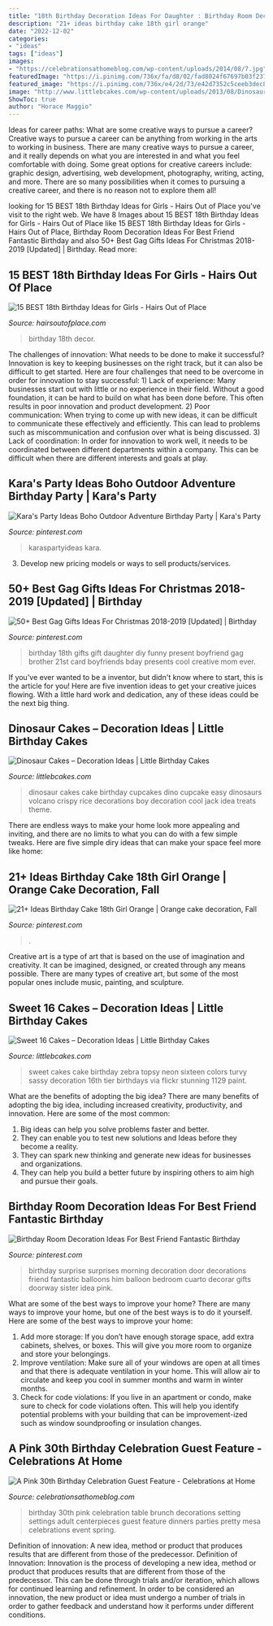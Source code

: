 ```yaml
---
title: "18th Birthday Decoration Ideas For Daughter : Birthday Room Decoration Ideas For Best Friend Fantastic Birthday"
description: "21+ ideas birthday cake 18th girl orange"
date: "2022-12-02"
categories:
- "ideas"
tags: ["ideas"]
images:
- "https://celebrationsathomeblog.com/wp-content/uploads/2014/08/7.jpg"
featuredImage: "https://i.pinimg.com/736x/fa/d8/02/fad8024f67697b03f2375a3cc214a1cf--th-birthday-gift-ideas-birthday-gag-gifts.jpg"
featured_image: "https://i.pinimg.com/736x/e4/2d/73/e42d7352c5ceeb3dec88833dcb7ed7b4.jpg"
image: "http://www.littlebcakes.com/wp-content/uploads/2013/08/Dinosaur-Birthday-Cake1.jpg"
ShowToc: true
author: "Horace Maggio"
---
```



Ideas for career paths: What are some creative ways to pursue a career?
Creative ways to pursue a career can be anything from working in the arts to working in business. There are many creative ways to pursue a career, and it really depends on what you are interested in and what you feel comfortable with doing. Some great options for creative careers include: graphic design, advertising, web development, photography, writing, acting, and more. There are so many possibilities when it comes to pursuing a creative career, and there is no reason not to explore them all!

	

		
looking for 15 BEST 18th Birthday Ideas for Girls - Hairs Out of Place you've visit to the right web. We have 8 Images about 15 BEST 18th Birthday Ideas for Girls - Hairs Out of Place like 15 BEST 18th Birthday Ideas for Girls - Hairs Out of Place, Birthday Room Decoration Ideas For Best Friend Fantastic Birthday and also 50+ Best Gag Gifts Ideas For Christmas 2018-2019 [Updated] | Birthday. Read more:
		
    
## 15 BEST 18th Birthday Ideas For Girls - Hairs Out Of Place

<img loading=lazy src="https://hairsoutofplace.com/wp-content/uploads/2020/11/18th-birthday-ideas.jpg" onerror="this.onerror=null;this.src='https://tse1.mm.bing.net/th?id=OIP.a31Oqr96ZO_IGfIoc9zfmwHaLG&amp;pid=15.1';" alt="15 BEST 18th Birthday Ideas for Girls - Hairs Out of Place">

_Source: hairsoutofplace.com_

>birthday 18th decor. 

	

The challenges of innovation: What needs to be done to make it successful?
Innovation is key to keeping businesses on the right track, but it can also be difficult to get started. Here are four challenges that need to be overcome in order for innovation to stay successful: 1) Lack of experience: Many businesses start out with little or no experience in their field. Without a good foundation, it can be hard to build on what has been done before. This often results in poor innovation and product development. 2) Poor communication: When trying to come up with new ideas, it can be difficult to communicate these effectively and efficiently. This can lead to problems such as miscommunication and confusion over what is being discussed. 3) Lack of coordination: In order for innovation to work well, it needs to be coordinated between different departments within a company. This can be difficult when there are different interests and goals at play.

    
## Kara&#039;s Party Ideas Boho Outdoor Adventure Birthday Party | Kara&#039;s Party

<img loading=lazy src="https://i.pinimg.com/736x/87/97/b1/8797b163001d23f3d900718e963b8858.jpg" onerror="this.onerror=null;this.src='https://tse3.mm.bing.net/th?id=OIP.BaCqJlxstYrnL7_lcTyTtQHaJQ&amp;pid=15.1';" alt="Kara&#039;s Party Ideas Boho Outdoor Adventure Birthday Party | Kara&#039;s Party">

_Source: pinterest.com_

>karaspartyideas kara. 

	

3. Develop new pricing models or ways to sell products/services.

    
## 50+ Best Gag Gifts Ideas For Christmas 2018-2019 [Updated] | Birthday

<img loading=lazy src="https://i.pinimg.com/736x/fa/d8/02/fad8024f67697b03f2375a3cc214a1cf--th-birthday-gift-ideas-birthday-gag-gifts.jpg" onerror="this.onerror=null;this.src='https://tse1.mm.bing.net/th?id=OIP.VpMbrSTAvJLNuQMZmLpgkAHaJ3&amp;pid=15.1';" alt="50+ Best Gag Gifts Ideas For Christmas 2018-2019 [Updated] | Birthday">

_Source: pinterest.com_

>birthday 18th gifts gift daughter diy funny present boyfriend gag brother 21st card boyfriends bday presents cool creative mom ever. 

	

If you've ever wanted to be a inventor, but didn't know where to start, this is the article for you! Here are five invention ideas to get your creative juices flowing. With a little hard work and dedication, any of these ideas could be the next big thing.

    
## Dinosaur Cakes – Decoration Ideas | Little Birthday Cakes

<img loading=lazy src="http://www.littlebcakes.com/wp-content/uploads/2013/08/Dinosaur-Birthday-Cake1.jpg" onerror="this.onerror=null;this.src='https://tse1.mm.bing.net/th?id=OIP.FVTtsFlDF4Q7UPWDlbuZxwHaLJ&amp;pid=15.1';" alt="Dinosaur Cakes – Decoration Ideas | Little Birthday Cakes">

_Source: littlebcakes.com_

>dinosaur cakes cake birthday cupcakes dino cupcake easy dinosaurs volcano crispy rice decorations boy decoration cool jack idea treats theme. 

	

There are endless ways to make your home look more appealing and inviting, and there are no limits to what you can do with a few simple tweaks. Here are five simple diry ideas that can make your space feel more like home:

    
## 21+ Ideas Birthday Cake 18th Girl Orange | Orange Cake Decoration, Fall

<img loading=lazy src="https://i.pinimg.com/736x/c7/e4/9c/c7e49c9f4c908ab67ec03fcc86fa1160.jpg" onerror="this.onerror=null;this.src='https://tse3.mm.bing.net/th?id=OIP.2dCPRN3ZjXDH6JCuyOm4LwAAAA&amp;pid=15.1';" alt="21+ Ideas Birthday Cake 18th Girl Orange | Orange cake decoration, Fall">

_Source: pinterest.com_

>. 

	

Creative art is a type of art that is based on the use of imagination and creativity. It can be imagined, designed, or created through any means possible. There are many types of creative art, but some of the most popular ones include music, painting, and sculpture.

    
## Sweet 16 Cakes – Decoration Ideas | Little Birthday Cakes

<img loading=lazy src="http://www.littlebcakes.com/wp-content/uploads/2014/02/Sweet-16-Cake.jpg" onerror="this.onerror=null;this.src='https://tse1.mm.bing.net/th?id=OIP.No0jPZ0fl0NV7dnOLWkuhQHaJ3&amp;pid=15.1';" alt="Sweet 16 Cakes – Decoration Ideas | Little Birthday Cakes">

_Source: littlebcakes.com_

>sweet cakes cake birthday zebra topsy neon sixteen colors turvy sassy decoration 16th tier birthdays via flickr stunning 1129 paint. 

	

What are the benefits of adopting the big idea?
There are many benefits of adopting the big idea, including increased creativity, productivity, and innovation. Here are some of the most common: 
1. Big ideas can help you solve problems faster and better.
2. They can enable you to test new solutions and Ideas before they become a reality. 
3. They can spark new thinking and generate new ideas for businesses and organizations. 
4. They can help you build a better future by inspiring others to aim high and pursue their goals.

    
## Birthday Room Decoration Ideas For Best Friend Fantastic Birthday

<img loading=lazy src="https://i.pinimg.com/736x/e4/2d/73/e42d7352c5ceeb3dec88833dcb7ed7b4.jpg" onerror="this.onerror=null;this.src='https://tse1.mm.bing.net/th?id=OIP.8WmO3ELQaF9eXBL0u0ofOQHaHa&amp;pid=15.1';" alt="Birthday Room Decoration Ideas For Best Friend Fantastic Birthday">

_Source: pinterest.com_

>birthday surprise surprises morning decoration door decorations friend fantastic balloons him balloon bedroom cuarto decorar gifts doorway sister idea pink. 

	

What are some of the best ways to improve your home?
There are many ways to improve your home, but one of the best ways is to do it yourself. Here are some of the best ways to improve your home: 
1. Add more storage: If you don’t have enough storage space, add extra cabinets, shelves, or boxes. This will give you more room to organize and store your belongings. 
2. Improve ventilation: Make sure all of your windows are open at all times and that there is adequate ventilation in your home. This will allow air to circulate and keep you cool in summer months and warm in winter months. 
3. Check for code violations: If you live in an apartment or condo, make sure to check for code violations often. This will help you identify potential problems with your building that can be improvement-ized such as window soundproofing or insulation changes.

    
## A Pink 30th Birthday Celebration Guest Feature - Celebrations At Home

<img loading=lazy src="https://celebrationsathomeblog.com/wp-content/uploads/2014/08/7.jpg" onerror="this.onerror=null;this.src='https://tse2.mm.bing.net/th?id=OIP.lqFypEuVa2sy5ZR8Y00-YAHaKR&amp;pid=15.1';" alt="A Pink 30th Birthday Celebration Guest Feature - Celebrations at Home">

_Source: celebrationsathomeblog.com_

>birthday 30th pink celebration table brunch decorations setting settings adult centerpieces guest feature dinners parties pretty mesa celebrations event spring. 

	

Definition of innovation: A new idea, method or product that produces results that are different from those of the predecessor.
Definition of Innovation: 
Innovation is the process of developing a new idea, method or product that produces results that are different from those of the predecessor. This can be done through trials and/or iteration, which allows for continued learning and refinement. In order to be considered an innovation, the new product or idea must undergo a number of trials in order to gather feedback and understand how it performs under different conditions.

